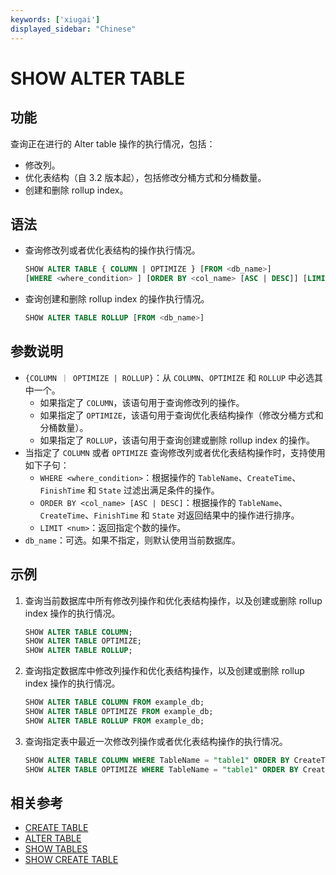 ```yaml
---
keywords: ['xiugai'] 
displayed_sidebar: "Chinese"
---
```


# SHOW ALTER TABLE

## 功能

查询正在进行的 Alter table 操作的执行情况，包括：

- 修改列。
- 优化表结构（自 3.2 版本起），包括修改分桶方式和分桶数量。
- 创建和删除 rollup index。

## 语法

- 查询修改列或者优化表结构的操作执行情况。

    ```sql
    SHOW ALTER TABLE { COLUMN | OPTIMIZE } [FROM <db_name>]
    [WHERE <where_condition> ] [ORDER BY <col_name> [ASC | DESC]] [LIMIT <num>]
    ```

- 查询创建和删除 rollup index 的操作执行情况。

    ```sql
    SHOW ALTER TABLE ROLLUP [FROM <db_name>]
    ```

## 参数说明

- `{COLUMN ｜ OPTIMIZE | ROLLUP}`：从 `COLUMN`、`OPTIMIZE` 和 `ROLLUP` 中必选其中一个。
  - 如果指定了 `COLUMN`，该语句用于查询修改列的操作。
  - 如果指定了 `OPTIMIZE`，该语句用于查询优化表结构操作（修改分桶方式和分桶数量）。
  - 如果指定了 `ROLLUP`，该语句用于查询创建或删除 rollup index 的操作。
- 当指定了 `COLUMN` 或者 `OPTIMIZE` 查询修改列或者优化表结构操作时，支持使用如下子句：
  - `WHERE <where_condition>`：根据操作的 `TableName`、`CreateTime`、`FinishTime` 和 `State` 过滤出满足条件的操作。
  - `ORDER BY <col_name> [ASC | DESC]`：根据操作的 `TableName`、`CreateTime`、`FinishTime` 和 `State` 对返回结果中的操作进行排序。
  - `LIMIT <num>`：返回指定个数的操作。
- `db_name`：可选。如果不指定，则默认使用当前数据库。

## 示例

1. 查询当前数据库中所有修改列操作和优化表结构操作，以及创建或删除 rollup index 操作的执行情况。

    ```sql
    SHOW ALTER TABLE COLUMN;
    SHOW ALTER TABLE OPTIMIZE;
    SHOW ALTER TABLE ROLLUP;
    ```

2. 查询指定数据库中修改列操作和优化表结构操作，以及创建或删除 rollup index 操作的执行情况。

    ```sql
    SHOW ALTER TABLE COLUMN FROM example_db;
    SHOW ALTER TABLE OPTIMIZE FROM example_db;
    SHOW ALTER TABLE ROLLUP FROM example_db;
    ````

3. 查询指定表中最近一次修改列操作或者优化表结构操作的执行情况。

    ```sql
    SHOW ALTER TABLE COLUMN WHERE TableName = "table1" ORDER BY CreateTime DESC LIMIT 1;
    SHOW ALTER TABLE OPTIMIZE WHERE TableName = "table1" ORDER BY CreateTime DESC LIMIT 1; 
    ```

## 相关参考

- [CREATE TABLE](CREATE_TABLE.md)
- [ALTER TABLE](ALTER_TABLE.md)
- [SHOW TABLES](SHOW_TABLES.md)
- [SHOW CREATE TABLE](SHOW_CREATE_TABLE.md)
